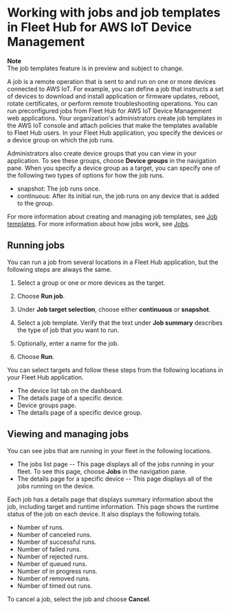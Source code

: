 # Working with jobs and job templates in Fleet Hub for AWS IoT Device Management<a name="aws-iot-monitor-technician-job-templates"></a>

**Note**  
The job templates feature is in preview and subject to change\.

A job is a remote operation that is sent to and run on one or more devices connected to AWS IoT\. For example, you can define a job that instructs a set of devices to download and install application or firmware updates, reboot, rotate certificates, or perform remote troubleshooting operations\. You can run preconfigured jobs from Fleet Hub for AWS IoT Device Management web applications\. Your organization's administrators create job templates in the AWS IoT console and attach policies that make the templates available to Fleet Hub users\. In your Fleet Hub application, you specify the devices or a device group on which the job runs\.

Administrators also create device groups that you can view in your application\. To see these groups, choose **Device groups** in the navigation pane\. When you specify a device group as a target, you can specify one of the following two types of options for how the job runs\.
+ snapshot: The job runs once\.
+ continuous: After its initial run, the job runs on any device that is added to the group\.

For more information about creating and managing job templates, see [Job templates](https://docs.aws.amazon.com/iot/latest/developerguide/job-templates.html)\. For more information about how jobs work, see [Jobs](https://docs.aws.amazon.com/iot/latest/developerguide/iot-jobs.html)\.

## Running jobs<a name="aws-iot-monitor-technician-job-templates-run"></a>

You can run a job from several locations in a Fleet Hub application, but the following steps are always the same\.

1. Select a group or one or more devices as the target\.

1. Choose **Run job**\.

1. Under **Job target selection**, choose either **continuous** or **snapshot**\.

1. Select a job template\. Verify that the text under **Job summary** describes the type of job that you want to run\.

1. Optionally, enter a name for the job\.

1. Choose **Run**\.

You can select targets and follow these steps from the following locations in your Fleet Hub application\.
+ The device list tab on the dashboard\.
+ The details page of a specific device\.
+ Device groups page\.
+ The details page of a specific device group\.

## Viewing and managing jobs<a name="aws-iot-monitor-technician-job-templates-view"></a>

You can see jobs that are running in your fleet in the following locations\.
+ The jobs list page \-\- This page displays all of the jobs running in your fleet\. To see this page, choose **Jobs** in the navigation pane\.
+ The details page for a specific device \-\- This page displays all of the jobs running on the device\.

Each job has a details page that displays summary information about the job, including target and runtime information\. This page shows the runtime status of the job on each device\. It also displays the following totals\.
+ Number of runs\.
+ Number of canceled runs\.
+ Number of successful runs\.
+ Number of failed runs\.
+ Number of rejected runs\.
+ Number of queued runs\.
+ Number of in progress runs\.
+ Number of removed runs\.
+ Number of timed out runs\.

To cancel a job, select the job and choose **Cancel**\.